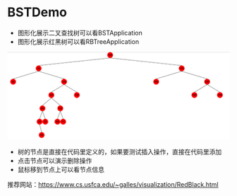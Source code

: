 # BSTDemo
* 图形化展示二叉查找树可以看BSTApplication
* 图形化展示红黑树可以看RBTreeApplication

![示例](https://github.com/cnting/BSTDemo/blob/master/raw/img/BST.png)
* 树的节点是直接在代码里定义的，如果要测试插入操作，直接在代码里添加
* 点击节点可以演示删除操作
* 鼠标移到节点上可以看节点信息

推荐网站：https://www.cs.usfca.edu/~galles/visualization/RedBlack.html
